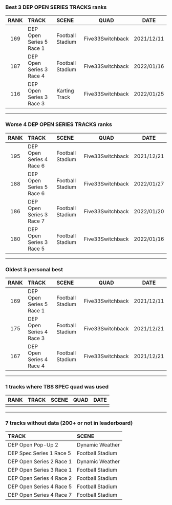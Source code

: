 ### Best 3 DEP OPEN SERIES TRACKS ranks
|RANK|TRACK|SCENE|QUAD|DATE|
|:---:|:---|:---|:---:|:---:|
|169|DEP Open Series 5 Race 1|Football Stadium|Five33Switchback|2021/12/11|
|187|DEP Open Series 3 Race 4|Football Stadium|Five33Switchback|2022/01/16|
|116|DEP Open Series 3 Race 3|Karting Track|Five33Switchback|2022/01/25|
---
### Worse 4 DEP OPEN SERIES TRACKS ranks
|RANK|TRACK|SCENE|QUAD|DATE|
|:---:|:---|:---|:---:|:---:|
|195|DEP Open Series 4 Race 6|Football Stadium|Five33Switchback|2021/12/21|
|188|DEP Open Series 5 Race 6|Football Stadium|Five33Switchback|2022/01/27|
|186|DEP Open Series 3 Race 7|Football Stadium|Five33Switchback|2022/01/20|
|180|DEP Open Series 3 Race 5|Football Stadium|Five33Switchback|2022/01/16|
---
### Oldest 3 personal best
|RANK|TRACK|SCENE|QUAD|DATE|
|:---:|:---|:---|:---:|:---:|
|169|DEP Open Series 5 Race 1|Football Stadium|Five33Switchback|2021/12/11|
|175|DEP Open Series 4 Race 3|Football Stadium|Five33Switchback|2021/12/21|
|167|DEP Open Series 4 Race 4|Football Stadium|Five33Switchback|2021/12/21|
---
### 1 tracks where TBS SPEC quad was used
|RANK|TRACK|SCENE|QUAD|DATE|
|:---:|:---|:---|:---:|:---:|
||||||
---
### 7 tracks without data (200+ or not in leaderboard)
|TRACK|SCENE|
|:---|:---|
|DEP Open Pop-Up 2|Dynamic Weather|
|DEP Spec Series 1 Race 5|Football Stadium|
|DEP Open Series 2 Race 1|Dynamic Weather|
|DEP Open Series 3 Race 1|Football Stadium|
|DEP Open Series 4 Race 2|Football Stadium|
|DEP Open Series 4 Race 5|Football Stadium|
|DEP Open Series 4 Race 7|Football Stadium|
